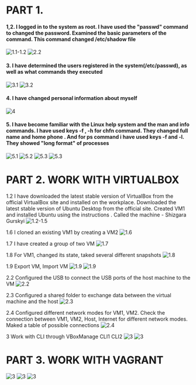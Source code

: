 # PART 1.


#### 1,2. I logged in to the system as root. I have used the "passwd" command to changed the password. Examined the basic parameters of the command. This command changed /etc/shadow file

![1.1-1.2](https://github.com/shizgara/DevOps_online_Rivne_2022Q1Q2/blob/master/m4/Task%204.1/img/Part%201/1-2.PNG)
![2.2](https://github.com/shizgara/DevOps_online_Rivne_2022Q1Q2/blob/master/m4/Task%204.1/img/Part%201/2_2.PNG)
  

#### 3. I have determined the users registered in the system(/etc/passwd), as well as what commands they executed

![3.1](https://github.com/shizgara/DevOps_online_Rivne_2022Q1Q2/blob/master/m4/Task%204.1/img/Part%201/3_1.PNG)
![3.2](https://github.com/shizgara/DevOps_online_Rivne_2022Q1Q2/blob/master/m4/Task%204.1/img/Part%201/3_2.PNG)

#### 4. I have changed personal information about myself

![4](https://github.com/shizgara/DevOps_online_Rivne_2022Q1Q2/blob/master/m4/Task%204.1/img/Part%201/4.PNG)

#### 5. I have become familiar with the Linux help system and the man and info commands. I have used keys -f , -h for chfn command. They changed full name and home phone . And for ps command i have used keys -f and -l. They showed "long format" of processes

![5.1](https://github.com/shizgara/DevOps_online_Rivne_2022Q1Q2/blob/master/m4/Task%204.1/img/Part%201/5_1.PNG)
![5.2](https://github.com/shizgara/DevOps_online_Rivne_2022Q1Q2/blob/master/m4/Task%204.1/img/Part%201/5_2.PNG)
![5.3](https://github.com/shizgara/DevOps_online_Rivne_2022Q1Q2/blob/master/m4/Task%204.1/img/Part%201/5_3.PNG)
![5.3](https://github.com/shizgara/DevOps_online_Rivne_2022Q1Q2/blob/master/m4/Task%204.1/img/Part%201/5_4.PNG)

# PART 2. WORK WITH VIRTUALBOX

1.2 I have downloaded the latest stable version of VirtualBox from the official VirtualBox site and installed on the workplace. Downloaded the latest stable version of Ubuntu Desktop from the official site. Created VM1 and installed Ubuntu using the instructions . Called the machine - Shizgara Gurskyi
![1.2-1.5](https://github.com/shizgara/DevOps_online_Rivne_2022Q1Q2/blob/master/m2/Task2.1/img/1.2-1.5.PNG)

1.6 I cloned an existing VM1 by creating a VM2 
![1.6](https://github.com/shizgara/DevOps_online_Rivne_2022Q1Q2/blob/master/m2/Task2.1/img/1.6.PNG)

1.7 I have created a group of two VM
![1.7](https://github.com/shizgara/DevOps_online_Rivne_2022Q1Q2/blob/master/m2/Task2.1/img/1.7.PNG)

1.8 For VM1, changed its state, taked several different snapshots
![1.8](https://github.com/shizgara/DevOps_online_Rivne_2022Q1Q2/blob/master/m2/Task2.1/img/1.8.PNG)

1.9 Export VM, Import VM 
![1.9](https://github.com/shizgara/DevOps_online_Rivne_2022Q1Q2/blob/master/m2/Task2.1/img/1.9.PNG)
![1.9](https://github.com/shizgara/DevOps_online_Rivne_2022Q1Q2/blob/master/m2/Task2.1/img/1.9.1.PNG)

2.2 Configured the USB to connect the USB ports of the host machine to the VM 
![2.2](https://github.com/shizgara/DevOps_online_Rivne_2022Q1Q2/blob/master/m2/Task2.1/img/2.1.PNG)

2.3 Configured a shared folder to exchange data between the virtual machine and the host 
![2.3](https://github.com/shizgara/DevOps_online_Rivne_2022Q1Q2/blob/master/m2/Task2.1/img/2.2.PNG)

2.4 Configured different network modes for VM1, VM2. Check the connection between VM1, VM2, Host, Internet for different network modes. Maked a table of possible connections
![2.4](https://github.com/shizgara/DevOps_online_Rivne_2022Q1Q2/blob/master/m2/Task2.1/img/2.4.png)

3 Work with CLI through VBoxManage CLI1 CLI2
![3](https://github.com/shizgara/DevOps_online_Rivne_2022Q1Q2/blob/master/m2/Task2.1/img/3.1.PNG)
![3](https://github.com/shizgara/DevOps_online_Rivne_2022Q1Q2/blob/master/m2/Task2.1/img/3.2.PNG)

# PART 3. WORK WITH VAGRANT

![3](https://github.com/shizgara/DevOps_online_Rivne_2022Q1Q2/blob/master/m2/Task2.1/img/3.2-4.PNG)
![3](https://github.com/shizgara/DevOps_online_Rivne_2022Q1Q2/blob/master/m2/Task2.1/img/3.5-6.PNG)
![3](https://github.com/shizgara/DevOps_online_Rivne_2022Q1Q2/blob/master/m2/Task2.1/img/3.7.PNG)